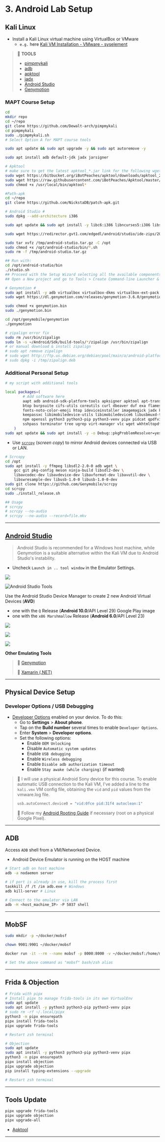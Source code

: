 # 3. Android Lab Setup

## Kali Linux

- Install a Kali Linux virtual machine using VirtualBox or VMware
  - `e.g.` here [Kali VM Installation - VMware - syselement](https://blog.syselement.com/home/operating-systems/linux/distros/kali-vm)

> 🔗 **TOOLS**
>
> - [pimpmykali](https://github.com/Dewalt-arch/pimpmykali)
> - [adb](https://developer.android.com/tools/adb)
> - [apktool](https://apktool.org/)
> - [jadx](https://github.com/skylot/jadx)
> - [Android Studio](https://developer.android.com/studio)
> - [Genymotion](https://www.genymotion.com/)

### MAPT Course Setup

```bash
cd
mkdir repo
cd ~/repo
git clone https://github.com/Dewalt-arch/pimpmykali
cd pimpmykali
sudo ./pimpmykali.sh
# Select Option A for MAPT course tools

sudo apt update && sudo apt upgrade -y && sudo apt autoremove -y

sudo apt install adb default-jdk jadx jarsigner

# Apktool
# make sure to get the latest apktool_*.jar link for the following wget
sudo wget https://bitbucket.org/iBotPeaches/apktool/downloads/apktool_2.9.2.jar -O /usr/local/bin/apktool.jar
sudo wget https://raw.githubusercontent.com/iBotPeaches/Apktool/master/scripts/linux/apktool -O /usr/local/bin/apktool
sudo chmod +x /usr/local/bin/apktool*

#Path-apk
cd ~/repo
git clone https://github.com/NickstaDB/patch-apk.git

# Android Studio #
sudo dpkg --add-architecture i386

sudo apt update && sudo apt install -y libc6:i386 libncurses5:i386 libstdc++6:i386 lib32z1 libbz2-1.0:i386

sudo wget https://redirector.gvt1.com/edgedl/android/studio/ide-zips/2023.1.1.26/android-studio-2023.1.1.26-linux.tar.gz -O /tmp/android-studio.tar.gz

sudo tar xvfz /tmp/android-studio.tar.gz -C /opt
sudo chmod +x /opt/android-studio/bin/*.sh
sudo rm -f /tmp/android-studio.tar.gz

## Run with:
cd /opt/android-studio/bin
./studio.sh
## Proceed with the Setup Wizard selecting all the available components to install
## Open a New project and go to Tools > Create Command-line Launcher & Create Desktop Entry

# Genymotion #
sudo apt install -y adb virtualbox virtualbox-dkms virtualbox-ext-pack
sudo wget https://dl.genymotion.com/releases/genymotion-3.6.0/genymotion-3.6.0-linux_x64.bin -O /tmp/genymotion.bin

sudo chmod +x genymotion.bin
sudo ./genymotion.bin

cd /opt/genymobile/genymotion
./genymotion
```

```bash
# zipalign error fix
sudo rm /usr/bin/zipalign
sudo ln -s ~/Android/Sdk/build-tools/*/zipalign /usr/bin/zipalign
# or manual download & install zipalign
# sudo apt remove zipalign
# sudo wget http://ftp.us.debian.org/debian/pool/main/a/android-platform-build/zipalign_8.1.0+r23-2_amd64.deb -O /tmp/zipalign.deb
# sudo dpkg -i /tmp/zipalign.deb
```



### Additional Personal Setup

```bash
# my script with additional tools

local packages=(
        # Add software here
        aapt adb android-sdk-platform-tools apksigner apktool apt-transport-https aptitude bettercap 
        btop burpsuite cifs-utils coreutils curl dbeaver duf exa flameshot firefox-esr flatpak fonts-firacode
        fonts-noto-color-emoji htop ideviceinstaller imagemagick jadx kate
        keepassxc libimobiledevice-utils libimobiledevice6 libusbmuxd-tools locate lolcat net-tools
        npm openssl python3 python3-pip python3-venv pipx pidcat qpdfview sqlite3 sqlitebrowser
        sshpass terminator tree ugrep virt-manager vlc wget wkhtmltopdf zaproxy zipalign
    )
sudo apt update && sudo apt install -y -o Debug::pkgProblemResolver=yes "${packages[@]}"
```

- Use [`scrcpy`](https://github.com/Genymobile/scrcpy) (*screen copy*) to mirror Android devices connected via USB or LAN.

```bash
# Scrcopy
cd /opt
sudo apt install -y ffmpeg libsdl2-2.0-0 adb wget \
	gcc git pkg-config meson ninja-build libsdl2-dev \
	libavcodec-dev libavdevice-dev libavformat-dev libavutil-dev \
	libswresample-dev libusb-1.0-0 libusb-1.0-0-dev
sudo git clone https://github.com/Genymobile/scrcpy
cd scrcpy
sudo ./install_release.sh

## Usage
# scrcpy
# scrcpy --no-audio
# scrcpy --no-audio --record=file.mkv
```



---

## [Android Studio](https://developer.android.com/studio)

> Android Studio is recommended for a Windows host machine, while Genymotion is a suitable alternative within the Kali VM due to Android Studio's instability.

- Uncheck `Launch in .. tool window` in the Emulator Settings.

![](3-android-labassets/2024-01-05_16-38-30_289.png)

![Android Studio Tools](3-android-labassets/2024-01-05_15-35-46_285.png)

Use the Android Studio Device Manager to create 2 new Android Virtual Devices (**AVD**)

- one with the `Q` Release (**Android 10.0**/API Level 29) Google Play image
- one with the `x86 Marshmallow` Release (**Android 6.0**/API Level 23)

![](3-android-labassets/2024-01-05_15-38-29_286.png)

![](3-android-labassets/2024-01-05_15-45-03_287.png)

![](3-android-labassets/2024-01-05_15-46-13_288.png)

**Other Emulating Tools**

> 🔗 [Genymotion](https://www.genymotion.com/)
>
> 🔗 [Xamarin (.NET)](https://dotnet.microsoft.com/en-us/apps/xamarin)

---

## Physical Device Setup

### Developer Options / USB Debugging

- [Developer Options](https://developer.android.com/studio/debug/dev-options) enabled on your device. To do this:
  - Go to **Settings** > **About phone**.
  - Tap on the **Build number** several times to enable `Developer Options`.
  - Enter **System** > **Developer options**.
  - Set the following options:
    - Enable `OEM Unlocking`
    - Disable `Automatic system updates`
    - Enable `USB debugging`
    - Enable `Wireless debugging`
    - Enable `Disable adb authorization timeout`
    - Enable `Stay awake (while charging)` (if wanted)

> 📌 I will use a physical Android Sony device for this course. To enable automatic USB connection to the Kali VM, I've added a line to the `kali.vmx` VM config file, obtaining the `vid` and `pid` values from the vmware.log file.
>
> ```bash
> usb.autoConnect.device0 = "vid:0fce pid:31f4 autoclean:1"
> ```
>
> 🔗 Follow my [Android Rooting Guide](https://blog.syselement.com/home/cyber-everything/mobile/labs/android-rooting) if necessary (root on a physical Google Pixel).

---

## ADB

Access `ADB` shell from a VM/Networked Device.

- Android Device Emulator is running on the HOST machine

```bash
# Start adb on host machine
adb -a nodaemon server

# if port is already in use, kill the process first
taskkill /f /t /im adb.exe # Windows
adb kill-server	# Linux

# Connect to the emulator via LAN
adb -H <host_machine_IP> -P 5037 shell
```

---

## MobSF

```bash
sudo mkdir -p ~/docker/mobsf

chown 9901:9901 ~/docker/mobsf

docker run -it --rm --name mobsf -p 8000:8000 -v ~/docker/mobsf:/home/mobsf/.MobSF opensecurity/mobile-security-framework-mobsf:latest

# Set the above command as "mobsf" bash/zsh alias
```

---

## Frida & Objection

```bash
# Frida with pipx
# Install pipx to manage frida-tools in its own VirtualEnv
sudo apt update
sudo apt install -y python3 python3-pip python3-venv pipx
# sudo rm -rf ~/.local/pipx
python3 -m pipx ensurepath
pipx install frida-tools
pipx upgrade frida-tools

# Restart zsh terminal
```

```bash
# Objection
sudo apt update
sudo apt install -y python3 python3-pip python3-venv pipx
python3 -m pipx ensurepath
pipx install objection
pipx upgrade objection
pip install typing-extensions --upgrade

# Restart zsh terminal
```

------

## Tools Update

```bash
pipx upgrade frida-tools
pipx upgrade objection
pipx upgrade-all
```

- [Apktool](https://apktool.org/docs/install#linux)

---

